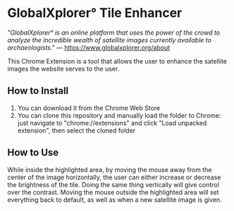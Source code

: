 # GlobalXplorer° Tile Enhancer

_"GlobalXplorer° is an online platform that uses the power of the crowd to analyze the incredible wealth of satellite images currently available to archaeologists."_ — https://www.globalxplorer.org/about

This Chrome Extension is a tool that allows the user to enhance the satellite images the website serves to the user.

## How to Install

1. You can download it from the Chrome Web Store
2. You can clone this repository and manually load the folder to Chrome: just navigate to "chrome://extensions" and click "Load unpacked extension", then select the cloned folder

## How to Use

While inside the highlighted area, by moving the mouse away from the center of the image horizontally, the user can either increase or decrease the brightness of the tile. Doing the same thing vertically will give control over the contrast.
Moving the mouse outside the highlighted area will set everything back to default, as well as when a new satellite image is given.
